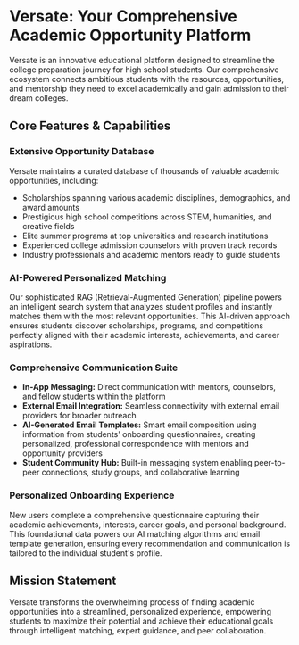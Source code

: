 # Versate: Your Comprehensive Academic Opportunity Platform

Versate is an innovative educational platform designed to streamline the college preparation journey for high school students. Our comprehensive ecosystem connects ambitious students with the resources, opportunities, and mentorship they need to excel academically and gain admission to their dream colleges.

## Core Features & Capabilities

### Extensive Opportunity Database
Versate maintains a curated database of thousands of valuable academic opportunities, including:
- Scholarships spanning various academic disciplines, demographics, and award amounts
- Prestigious high school competitions across STEM, humanities, and creative fields
- Elite summer programs at top universities and research institutions
- Experienced college admission counselors with proven track records
- Industry professionals and academic mentors ready to guide students

### AI-Powered Personalized Matching
Our sophisticated RAG (Retrieval-Augmented Generation) pipeline powers an intelligent search system that analyzes student profiles and instantly matches them with the most relevant opportunities. This AI-driven approach ensures students discover scholarships, programs, and competitions perfectly aligned with their academic interests, achievements, and career aspirations.

### Comprehensive Communication Suite
- **In-App Messaging:** Direct communication with mentors, counselors, and fellow students within the platform
- **External Email Integration:** Seamless connectivity with external email providers for broader outreach
- **AI-Generated Email Templates:** Smart email composition using information from students' onboarding questionnaires, creating personalized, professional correspondence with mentors and opportunity providers
- **Student Community Hub:** Built-in messaging system enabling peer-to-peer connections, study groups, and collaborative learning

### Personalized Onboarding Experience
New users complete a comprehensive questionnaire capturing their academic achievements, interests, career goals, and personal background. This foundational data powers our AI matching algorithms and email template generation, ensuring every recommendation and communication is tailored to the individual student's profile.

## Mission Statement
Versate transforms the overwhelming process of finding academic opportunities into a streamlined, personalized experience, empowering students to maximize their potential and achieve their educational goals through intelligent matching, expert guidance, and peer collaboration.
